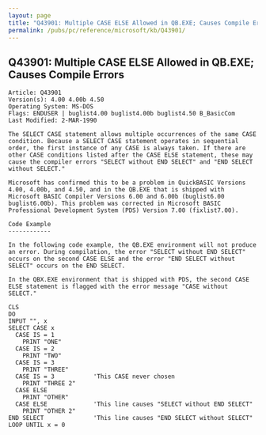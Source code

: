 ```yaml
---
layout: page
title: "Q43901: Multiple CASE ELSE Allowed in QB.EXE; Causes Compile Errors"
permalink: /pubs/pc/reference/microsoft/kb/Q43901/
---
```


## Q43901: Multiple CASE ELSE Allowed in QB.EXE; Causes Compile Errors

	Article: Q43901
	Version(s): 4.00 4.00b 4.50
	Operating System: MS-DOS
	Flags: ENDUSER | buglist4.00 buglist4.00b buglist4.50 B_BasicCom
	Last Modified: 2-MAR-1990
	
	The SELECT CASE statement allows multiple occurrences of the same CASE
	condition. Because a SELECT CASE statement operates in sequential
	order, the first instance of any CASE is always taken. If there are
	other CASE conditions listed after the CASE ELSE statement, these may
	cause the compiler errors "SELECT without END SELECT" and "END SELECT
	without SELECT."
	
	Microsoft has confirmed this to be a problem in QuickBASIC Versions
	4.00, 4.00b, and 4.50, and in the QB.EXE that is shipped with
	Microsoft BASIC Compiler Versions 6.00 and 6.00b (buglist6.00
	buglist6.00b). This problem was corrected in Microsoft BASIC
	Professional Development System (PDS) Version 7.00 (fixlist7.00).
	
	Code Example
	------------
	
	In the following code example, the QB.EXE environment will not produce
	an error. During compilation, the error "SELECT without END SELECT"
	occurs on the second CASE ELSE and the error "END SELECT without
	SELECT" occurs on the END SELECT.
	
	In the QBX.EXE environment that is shipped with PDS, the second CASE
	ELSE statement is flagged with the error message "CASE without
	SELECT."
	
	CLS
	DO
	INPUT "", x
	SELECT CASE x
	  CASE IS = 1
	    PRINT "ONE"
	  CASE IS = 2
	    PRINT "TWO"
	  CASE IS = 3
	    PRINT "THREE"
	  CASE IS = 3           'This CASE never chosen
	    PRINT "THREE 2"
	  CASE ELSE
	    PRINT "OTHER"
	  CASE ELSE             'This line causes "SELECT without END SELECT"
	    PRINT "OTHER 2"
	END SELECT              'This line causes "END SELECT without SELECT"
	LOOP UNTIL x = 0
